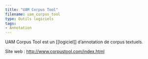```yaml
---
title: "UAM Corpus Tool"
filename: uam_corpus_tool
type: Outils logiciels
tags:
- Annotation
---
```


UAM Corpus Tool est un [[logiciel]] d’annotation de corpus textuels.

Site web : <http://www.corpustool.com/index.html>

